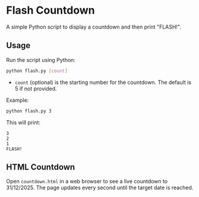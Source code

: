 # Flash Countdown

A simple Python script to display a countdown and then print "FLASH!".

## Usage

Run the script using Python:

```bash
python flash.py [count]
```

- `count` (optional) is the starting number for the countdown. The default is 5 if not provided.

Example:

```bash
python flash.py 3
```

This will print:

```
3
2
1
FLASH!
```

## HTML Countdown

Open `countdown.html` in a web browser to see a live countdown to 31/12/2025. The page updates every second until the target date is reached.
